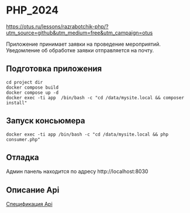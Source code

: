 # PHP_2024

https://otus.ru/lessons/razrabotchik-php/?utm_source=github&utm_medium=free&utm_campaign=otus

Приложение принимает заявки на проведение мероприятий.
Уведомление об обработке заявки отправляется на почту.

## Подготовка приложения
```shell
cd project dir
docker compose build
docker compose up -d
docker exec -ti app  /bin/bash -c "cd /data/mysite.local && composer install"
```

## Запуск консьюмера
```shell
docker exec -ti app /bin/bash -c "cd /data/mysite.local && php consumer.php"
```

## Отладка
Админ панель находится по адресу http://localhost:8030

## Описание Api
[Cпецификация Api](/code/openapi.yml)